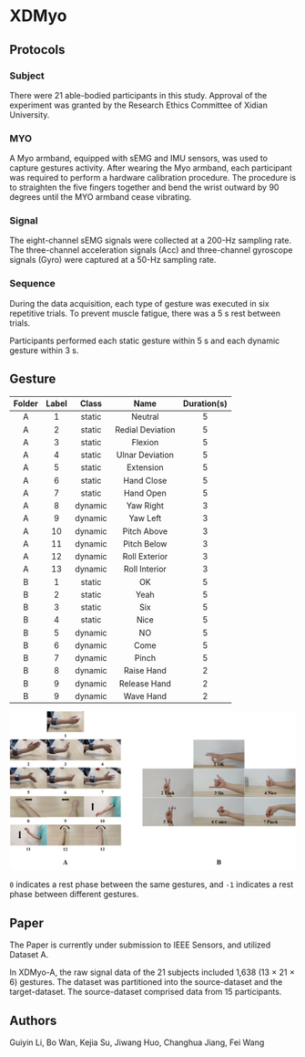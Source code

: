 # XDMyo

## Protocols

### Subject

There were 21 able-bodied participants in this study. Approval of the experiment was granted by the Research Ethics Committee of Xidian University.

### MYO

A Myo armband, equipped with sEMG and IMU sensors, was used to capture gestures activity. After wearing the Myo armband, each participant was required to perform a hardware calibration procedure. The procedure is to straighten the five fingers together and bend the wrist outward by 90 degrees until the MYO armband cease vibrating.

### Signal

The eight-channel sEMG signals were collected at a 200-Hz sampling rate. The three-channel acceleration signals (Acc) and three-channel gyroscope signals (Gyro) were captured at a 50-Hz sampling rate.

### Sequence

During the data acquisition, each type of gesture was executed in six repetitive trials. To prevent muscle fatigue, there was a 5 s rest between trials.

Participants performed each static gesture within 5 s and each dynamic gesture within 3 s.

## Gesture

| Folder | Label | Class |      Name      |Duration(s)|
|:------:|:-----:|:-----:|:--------------:|:---------:|
| A      |   1   |static |Neutral         |     5     |
| A      |   2   |static |Redial Deviation|     5     |
| A      |   3   |static |Flexion         |     5     |
| A      |   4   |static |Ulnar Deviation |     5     |
| A      |   5   |static |Extension       |     5     |
| A      |   6   |static |Hand Close      |     5     |
| A      |   7   |static |Hand Open       |     5     |
| A      |   8   |dynamic|Yaw Right       |     3     |
| A      |   9   |dynamic|Yaw Left        |     3     |
| A      |   10  |dynamic|Pitch Above     |     3     |
| A      |   11  |dynamic|Pitch Below     |     3     |
| A      |   12  |dynamic|Roll Exterior   |     3     |
| A      |   13  |dynamic|Roll Interior   |     3     |
| B      |   1   |static |OK              |     5     |
| B      |   2   |static |Yeah            |     5     |
| B      |   3   |static |Six             |     5     |
| B      |   4   |static |Nice            |     5     |
| B      |   5   |dynamic|NO              |     5     |
| B      |   6   |dynamic|Come            |     5     |
| B      |   7   |dynamic|Pinch           |     5     |
| B      |   8   |dynamic|Raise Hand      |     2     |
| B      |   9   |dynamic|Release Hand    |     2     |
| B      |   9   |dynamic|Wave Hand       |     2     |

![picture](./picture/gesture.png)

`0` indicates a rest phase between the same gestures, and `-1` indicates a rest phase between different gestures.

## Paper

The Paper is currently under submission to IEEE Sensors, and utilized Dataset A.

In XDMyo-A, the raw signal data of the 21 subjects included 1,638 (13 × 21 × 6) gestures. The dataset was partitioned into the source-dataset and the target-dataset. The source-dataset comprised data from 15 participants.

## Authors

Guiyin Li, Bo Wan, Kejia Su, Jiwang Huo, Changhua Jiang, Fei Wang
